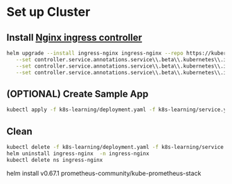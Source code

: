 # Set up Cluster


## Install [Nginx ingress controller](https://kubernetes.github.io/ingress-nginx/deploy/#quick-start)

``` bash
helm upgrade --install ingress-nginx ingress-nginx --repo https://kubernetes.github.io/ingress-nginx --namespace ingress-nginx --create-namespace \
   --set controller.service.annotations.service\\.beta\\.kubernetes\\.io/oci-load-balancer-shape=flexible \
   --set controller.service.annotations.service\\.beta\\.kubernetes\\.io/oci-load-balancer-shape-flex-min=10 \
   --set controller.service.annotations.service\\.beta\\.kubernetes\\.io/oci-load-balancer-shape-flex-max=10

```

## (OPTIONAL) Create Sample App

``` bash
kubectl apply -f k8s-learning/deployment.yaml -f k8s-learning/service.yaml -f k8s-learning/ingress.yaml
```

## Clean
``` bash
kubectl delete -f k8s-learning/deployment.yaml -f k8s-learning/service.yaml -f k8s-learning/ingress.yaml
helm uninstall ingress-nginx  -n ingress-nginx
kubectl delete ns ingress-nginx 
```

helm install v0.67.1 prometheus-community/kube-prometheus-stack